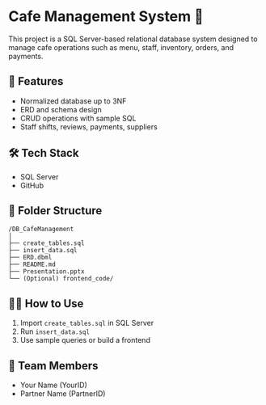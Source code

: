 
# Cafe Management System 🏪

This project is a SQL Server-based relational database system designed to manage cafe operations such as menu, staff, inventory, orders, and payments.

## 📁 Features
- Normalized database up to 3NF
- ERD and schema design
- CRUD operations with sample SQL
- Staff shifts, reviews, payments, suppliers

## 🛠 Tech Stack
- SQL Server
- GitHub

## 📂 Folder Structure
```
/DB_CafeManagement  
│  
├── create_tables.sql  
├── insert_data.sql  
├── ERD.dbml  
├── README.md  
├── Presentation.pptx  
└── (Optional) frontend_code/
```

## 👨‍💻 How to Use
1. Import `create_tables.sql` in SQL Server  
2. Run `insert_data.sql`  
3. Use sample queries or build a frontend

## 👥 Team Members
- Your Name (YourID)
- Partner Name (PartnerID)
